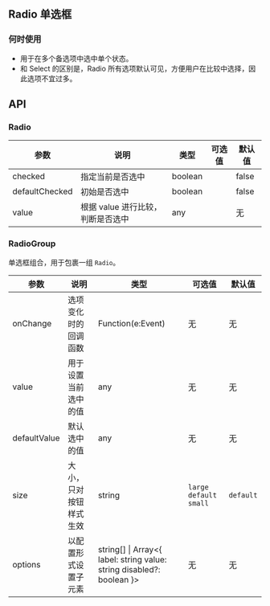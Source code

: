 ## Radio 单选框

### 何时使用

- 用于在多个备选项中选中单个状态。
- 和 Select 的区别是，Radio 所有选项默认可见，方便用户在比较中选择，因此选项不宜过多。

## API

### Radio

| 参数           | 说明                                     | 类型       |  可选值 | 默认值 |
|----------------|------------------------------------------|------------|---------|--------|
| checked        | 指定当前是否选中                         | boolean    |         | false  |
| defaultChecked | 初始是否选中                             | boolean    |         | false  |
| value          | 根据 value 进行比较，判断是否选中        | any     |         | 无     |

### RadioGroup

单选框组合，用于包裹一组 `Radio`。

| 参数           | 说明                             | 类型              | 可选值 | 默认值 |
|----------------|----------------------------------|-------------------|--------|--------|
| onChange       | 选项变化时的回调函数             | Function(e:Event) | 无     | 无     |
| value          | 用于设置当前选中的值             | any            | 无     | 无     |
| defaultValue   | 默认选中的值                     | any            | 无     | 无     |
| size           | 大小，只对按钮样式生效           | string            | `large` `default` `small` | `default` |
| options        | 以配置形式设置子元素             | string[] \| Array<{ label: string value: string disabled?: boolean }>            | 无     | 无     |